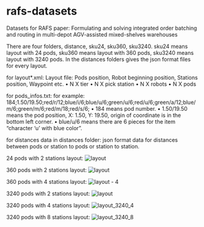 # rafs-datasets
Datasets for RAFS paper: Formulating and solving integrated order batching and routing in multi-depot AGV-assisted mixed-shelves warehouses

There are four folders, distance, sku24, sku360, sku3240. sku24 means layout with 24 pods, sku360 means layout with 360 pods, sku3240 means layout with 3240 pods. In the distances folders gives the json format files for every layout.


for layout*.xml:
Layout file:
Pods position, Robot beginning position, Stations position, Waypoint etc.
•	N X tier
•	N X pick station 
•	N X robots
•	N X pods

for pods_infos.txt:
for example: 184;1.50/19.50;red/r/12;blue/i/6;blue/u/6;green/u/6;red/u/6;green/a/12;blue/m/6;green/m/6;red/m/18;red/s/6;
•	184 means pod number.
•	1.50/19.50 means the pod position, X: 1.50, Y: 19.50, origin of coordinate is in the bottom left corner. 
•	blue/u/6 means there are 6 pieces for the item “character ‘u’ with blue color”.

for distances data in distances folder:
json format data for distances between pods or station to pods or station to station.



24 pods with 2 stations layout:
![layout](https://user-images.githubusercontent.com/61032543/162757138-cf804594-0423-4312-80a5-d41a87f0e340.png)

360 pods with 2 stations layout:
![layout](https://user-images.githubusercontent.com/61032543/162757436-eeb2f9ff-4821-4460-9241-471952914ceb.png)

360 pods with 4 stations layout:
![layout - 4](https://user-images.githubusercontent.com/61032543/162757473-b960f27e-67af-4ffc-9358-f43bade3dda0.png)

3240 pods with 2 stations layout:
![layout](https://user-images.githubusercontent.com/61032543/162757568-efb5eda0-f959-4ddb-a567-062c98c54b0d.png)

3240 pods with 4 stations layout:
![layout_3240_4](https://user-images.githubusercontent.com/61032543/162757614-ea09a803-9884-42c6-ab28-afde02876863.png)

3240 pods with 8 stations layout:
![layout_3240_8](https://user-images.githubusercontent.com/61032543/162757637-fbf4a6c1-40ef-45b0-8347-bacc05e56757.png)
